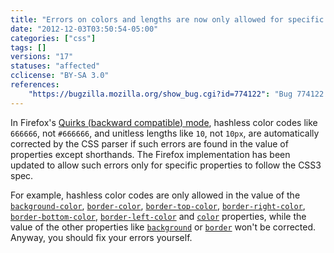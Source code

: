 ```yaml
---
title: "Errors on colors and lengths are now only allowed for specific properties"
date: "2012-12-03T03:50:54-05:00"
categories: ["css"]
tags: []
versions: "17"
statuses: "affected"
cclicense: "BY-SA 3.0"
references:
    "https://bugzilla.mozilla.org/show_bug.cgi?id=774122": "Bug 774122 – limit CSS parser hashless-color and unitless-length quirks to only the properties that need them"
---
```

In Firefox's [Quirks (backward compatible) mode](https://developer.mozilla.org/en-US/docs/Mozilla_Quirks_Mode_Behavior), hashless color codes like `666666`, not `#666666`, and unitless lengths like `10`, not `10px`, are automatically corrected by the CSS parser if such errors are found in the value of properties except shorthands. The Firefox implementation has been updated to allow such errors only for specific properties to follow the CSS3 spec.

For example, hashless color codes are only allowed in the value of the [`background-color`](https://developer.mozilla.org/en-US/docs/Web/CSS/background-color), [`border-color`](https://developer.mozilla.org/en-US/docs/Web/CSS/border-color), [`border-top-color`](https://developer.mozilla.org/en-US/docs/Web/CSS/border-top-color), [`border-right-color`](https://developer.mozilla.org/en-US/docs/Web/CSS/border-right-color), [`border-bottom-color`](https://developer.mozilla.org/en-US/docs/Web/CSS/border-bottom-color), [`border-left-color`](https://developer.mozilla.org/en-US/docs/Web/CSS/border-left-color) and [`color`](https://developer.mozilla.org/en-US/docs/Web/CSS/color) properties, while the value of the other properties like [`background`](https://developer.mozilla.org/en-US/docs/Web/CSS/background) or [`border`](https://developer.mozilla.org/en-US/docs/Web/CSS/border) won't be corrected. Anyway, you should fix your errors yourself.
